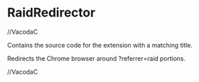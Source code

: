# RaidRedirector
//VacodaC

Contains the source code for the extension with a matching title.

Redirects the Chrome browser around ?referrer=raid portions.

//VacodaC
